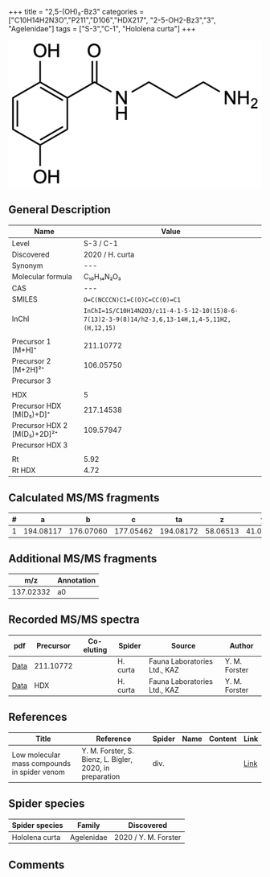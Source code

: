 +++
title = "2,5-(OH)₂-Bz3"
categories = ["C10H14H2N3O","P211","D106","HDX217",
"2-5-OH2-Bz3","3",
"Agelenidae"]
tags = ["S-3","C-1",
"Hololena curta"]
+++

![](/img/2-5-OH2-Bz3.png)

## General Description

| Name                       | Value              |
|----------------------------|--------------------|
| Level                      | S-3 / C-1          |
| Discovered                 | 2020 / H. curta    |
| Synonym                    | ---                |
| Molecular formula          | C₁₀H₁₄N₂O₃                   |
| CAS                        | ---                |
| SMILES | `O=C(NCCCN)C1=C(O)C=CC(O)=C1`  |
| InChI  | `InChI=1S/C10H14N2O3/c11-4-1-5-12-10(15)8-6-7(13)2-3-9(8)14/h2-3,6,13-14H,1,4-5,11H2,(H,12,15)`  |
|                            |                    |
| Precursor 1 [M+H]⁺         | 211.10772                   |
| Precursor 2 [M+2H]²⁺       | 106.05750                   |
| Precursor 3                |                    |
|                            |                    |
| HDX                        | 5                   |
| Precursor HDX   [M(D₅)+D]⁺   | 217.14538                   |
| Precursor HDX 2 [M(D₅)+2D]²⁺ | 109.57947                   |
| Precursor HDX 3            |                    |
|                            |                    |
| Rt                         | 5.92                   |
| Rt HDX                     | 4.72                  |

## Calculated MS/MS fragments

| # | a         | b         | c         | ta        | z         | y         | tz        |
|---|-----------|-----------|-----------|-----------|-----------|-----------|-----------|
| 1 | 194.08117 | 176.07060 | 177.05462 | 194.08172 | 58.06513 | 41.03858 | 75.09167 |

## Additional MS/MS fragments

| m/z       | Annotation |
|-----------|------------|
| 137.02332 | a0         |

## Recorded MS/MS spectra

| pdf                                             | Precursor | Co-eluting | Spider      | Source                       | Author        |
|-------------------------------------------------|-----------|------------|-------------|------------------------------|---------------|
| [Data](/pdf/H-curta/211_2-5-OH2-Bz3_Hc.pdf) | 211.10772 |           | H. curta | Fauna Laboratories Ltd., KAZ | Y. M. Forster |
| [Data](/pdf/H-curta/211_2-5-OH2-Bz3_Hc_HDX.pdf) | HDX |           | H. curta | Fauna Laboratories Ltd., KAZ | Y. M. Forster |


## References

| Title | Reference | Spider | Name | Content | Link |
|-------|-----------|--------|------|---------|------|
| Low molecular mass compounds in spider venom      | Y. M. Forster, S. Bienz, L. Bigler, 2020, in preparation          | div.       |   |   | [Link](unknown) |

## Spider species

| Spider species     | Family     | Discovered           |
|--------------------|------------|----------------------|
| Hololena curta     | Agelenidae | 2020 / Y. M. Forster |


## Comments